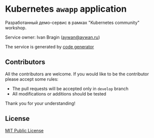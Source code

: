 # Kubernetes `awapp` application
Разработанный демо-сервис в рамках "Kubernetes community" workshop.
                
Service owner: Ivan Bragin (aywan@aywan.ru)

The service is generated by [code generator](https://github.com/k8s-community/codegen) 

## Contributors

All the contributors are welcome. If you would like to be the contributor please accept some rules:
- The pull requests will be accepted only in `develop` branch
- All modifications or additions should be tested

Thank you for your understanding!

## License

[MIT Public License](LICENSE)
